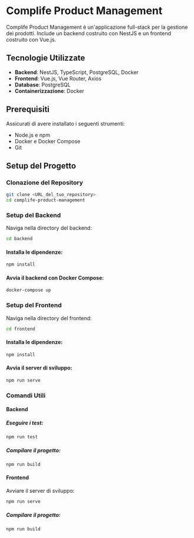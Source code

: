 # Complife Product Management

Complife Product Management è un'applicazione full-stack per la gestione dei prodotti. Include un backend costruito con NestJS e un frontend costruito con Vue.js.

## Tecnologie Utilizzate

- **Backend**: NestJS, TypeScript, PostgreSQL, Docker
- **Frontend**: Vue.js, Vue Router, Axios
- **Database**: PostgreSQL
- **Containerizzazione**: Docker

## Prerequisiti

Assicurati di avere installato i seguenti strumenti:

- Node.js e npm
- Docker e Docker Compose
- Git

## Setup del Progetto

### Clonazione del Repository

```bash
git clone <URL_del_tuo_repository>
cd complife-product-management
```

### Setup del Backend
Naviga nella directory del backend:

```bash
cd backend
```
#### Installa le dipendenze:

```bash
npm install
```

#### Avvia il backend con Docker Compose:

```bash
docker-compose up
```
### Setup del Frontend
Naviga nella directory del frontend:

```bash
cd frontend
```

#### Installa le dipendenze:

```bash
npm install
```

#### Avvia il server di sviluppo:

```bash
npm run serve
```

### Comandi Utili
#### Backend
##### Eseguire i test:

```bash
npm run test
```

##### Compilare il progetto:

```bash
npm run build
```

#### Frontend
Avviare il server di sviluppo:

```bash
npm run serve
```

##### Compilare il progetto:

```bash
npm run build
```